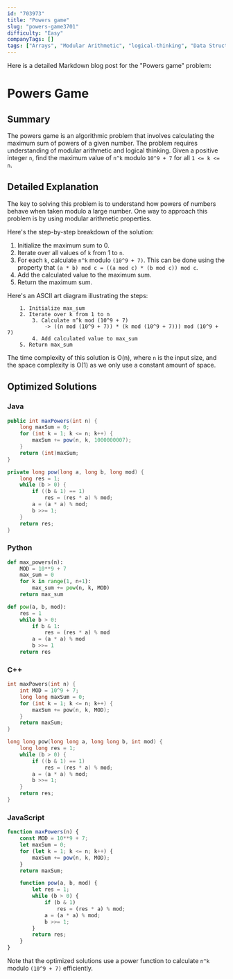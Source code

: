 ```yaml
---
id: "703973"
title: "Powers game"
slug: "powers-game3701"
difficulty: "Easy"
companyTags: []
tags: ["Arrays", "Modular Arithmetic", "logical-thinking", "Data Structures", "Algorithms"]
---
```


Here is a detailed Markdown blog post for the "Powers game" problem:

# Powers Game

## Summary
The powers game is an algorithmic problem that involves calculating the maximum sum of powers of a given number. The problem requires understanding of modular arithmetic and logical thinking. Given a positive integer `n`, find the maximum value of `n^k` modulo `10^9 + 7` for all `1 <= k <= n`.

## Detailed Explanation
The key to solving this problem is to understand how powers of numbers behave when taken modulo a large number. One way to approach this problem is by using modular arithmetic properties.

Here's the step-by-step breakdown of the solution:

1. Initialize the maximum sum to 0.
2. Iterate over all values of `k` from 1 to `n`.
3. For each `k`, calculate `n^k` modulo `(10^9 + 7)`. This can be done using the property that `(a * b) mod c = ((a mod c) * (b mod c)) mod c`.
4. Add the calculated value to the maximum sum.
5. Return the maximum sum.

Here's an ASCII art diagram illustrating the steps:
```
    1. Initialize max_sum
    2. Iterate over k from 1 to n
        3. Calculate n^k mod (10^9 + 7)
            -> ((n mod (10^9 + 7)) * (k mod (10^9 + 7))) mod (10^9 + 7)
        4. Add calculated value to max_sum
    5. Return max_sum
```

The time complexity of this solution is O(n), where `n` is the input size, and the space complexity is O(1) as we only use a constant amount of space.

## Optimized Solutions

### Java
```java
public int maxPowers(int n) {
    long maxSum = 0;
    for (int k = 1; k <= n; k++) {
        maxSum += pow(n, k, 1000000007);
    }
    return (int)maxSum;
}

private long pow(long a, long b, long mod) {
    long res = 1;
    while (b > 0) {
        if ((b & 1) == 1)
            res = (res * a) % mod;
        a = (a * a) % mod;
        b >>= 1;
    }
    return res;
}
```

### Python
```python
def max_powers(n):
    MOD = 10**9 + 7
    max_sum = 0
    for k in range(1, n+1):
        max_sum += pow(n, k, MOD)
    return max_sum

def pow(a, b, mod):
    res = 1
    while b > 0:
        if b & 1:
            res = (res * a) % mod
        a = (a * a) % mod
        b >>= 1
    return res
```

### C++
```cpp
int maxPowers(int n) {
    int MOD = 10^9 + 7;
    long long maxSum = 0;
    for (int k = 1; k <= n; k++) {
        maxSum += pow(n, k, MOD);
    }
    return maxSum;
}

long long pow(long long a, long long b, int mod) {
    long long res = 1;
    while (b > 0) {
        if ((b & 1) == 1)
            res = (res * a) % mod;
        a = (a * a) % mod;
        b >>= 1;
    }
    return res;
}
```

### JavaScript
```javascript
function maxPowers(n) {
    const MOD = 10**9 + 7;
    let maxSum = 0;
    for (let k = 1; k <= n; k++) {
        maxSum += pow(n, k, MOD);
    }
    return maxSum;

    function pow(a, b, mod) {
        let res = 1;
        while (b > 0) {
            if (b & 1)
                res = (res * a) % mod;
            a = (a * a) % mod;
            b >>= 1;
        }
        return res;
    }
}
```

Note that the optimized solutions use a power function to calculate `n^k` modulo `(10^9 + 7)` efficiently.
